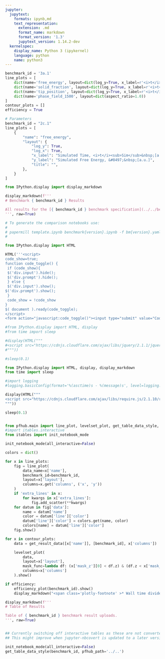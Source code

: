 ```yaml
---
jupyter:
  jupytext:
    formats: ipynb,md
    text_representation:
      extension: .md
      format_name: markdown
      format_version: '1.3'
      jupytext_version: 1.14.2-dev
  kernelspec:
    display_name: Python 3 (ipykernel)
    language: python
    name: python3
---
```


```python papermill={"duration": 0.013955, "end_time": "2023-07-17T20:42:06.363313", "exception": false, "start_time": "2023-07-17T20:42:06.349358", "status": "completed"} tags=["parameters"]
benchmark_id = '3a.1'
line_plots = [
    dict(name='free_energy', layout=dict(log_y=True, x_label=r'<i>t</i>', y_label=r'&#8497;', range_y=[1.8e6, 2.4e6], title="Free Energy v Time")),
    dict(name='solid_fraction', layout=dict(log_y=True, x_label=r'<i>t</i>')),
    dict(name='tip_position', layout=dict(log_y=True, x_label=r'<i>t</i>')),
    dict(name='phase_field_1500', layout=dict(aspect_ratio=1.0))
]
contour_plots = []
efficiency = True
```

```python papermill={"duration": 0.008241, "end_time": "2023-07-17T20:42:06.376564", "exception": false, "start_time": "2023-07-17T20:42:06.368323", "status": "completed"} tags=["injected-parameters"]
# Parameters
benchmark_id = "2c.1"
line_plots = [
    {
        "name": "free_energy",
        "layout": {
            "log_y": True,
            "log_x": True,
            "x_label": "Simulated Time, <i>t</i><sub>Sim</sub>&nbsp;[a.u.]",
            "y_label": "Simulated Free Energy, &#8497;&nbsp;[a.u.]",
            "title": "",
        },
    }
]

```

```python papermill={"duration": 0.009711, "end_time": "2023-07-17T20:42:06.388145", "exception": false, "start_time": "2023-07-17T20:42:06.378434", "status": "completed"} tags=[]
from IPython.display import display_markdown

display_markdown(f'''
# Benchmark { benchmark_id } Results

All results for the [{ benchmark_id } benchmark specification](../../benchmarks/benchmark{ benchmark_id }.ipynb/).
''', raw=True)
```

```python papermill={"duration": 0.007626, "end_time": "2023-07-17T20:42:06.397809", "exception": false, "start_time": "2023-07-17T20:42:06.390183", "status": "completed"} tags=[]
# To generate the comparison notebooks use:
# 
# papermill template.ipynb benchmark{version}.ipynb -f bm{version}.yaml
#
```

```python papermill={"duration": 0.013518, "end_time": "2023-07-17T20:42:06.413385", "exception": false, "start_time": "2023-07-17T20:42:06.399867", "status": "completed"} tags=[]
from IPython.display import HTML

HTML('''<script>
code_show=true; 
function code_toggle() {
 if (code_show){
 $('div.input').hide();
 $('div.prompt').hide();
 } else {
 $('div.input').show();
$('div.prompt').show();
 }
 code_show = !code_show
} 
$( document ).ready(code_toggle);
</script>
<form action="javascript:code_toggle()"><input type="submit" value="Code Toggle"></form>''')
```

```python papermill={"duration": 0.650145, "end_time": "2023-07-17T20:42:07.065704", "exception": false, "start_time": "2023-07-17T20:42:06.415559", "status": "completed"} tags=[]
#from IPython.display import HTML, display
#from time import sleep

#display(HTML("""
#<script src="https://cdnjs.cloudflare.com/ajax/libs/jquery/2.1.1/jquery.min.js"></script>
#"""))

#sleep(0.1)

from IPython.display import HTML, display, display_markdown
from time import sleep

#import logging
#logging.basicConfig(format='%(asctime)s - %(message)s', level=logging.DEBUG)

display(HTML("""
<script src="https://cdnjs.cloudflare.com/ajax/libs/require.js/2.1.10/require.min.js"></script>
"""))

sleep(0.1)


from pfhub.main import line_plot, levelset_plot, get_table_data_style, plot_order_of_accuracy, get_result_data, efficiency_plot
#import itables.interactive
from itables import init_notebook_mode

init_notebook_mode(all_interactive=False)
```

```python papermill={"duration": 3.937202, "end_time": "2023-07-17T20:42:11.005433", "exception": false, "start_time": "2023-07-17T20:42:07.068231", "status": "completed"} tags=[]
colors = dict()

for x in line_plots:
    fig = line_plot(
        data_name=x['name'],
        benchmark_id=benchmark_id,
        layout=x['layout'],
        columns=x.get('columns', ('x', 'y'))
    )
    if 'extra_lines' in x:
        for kwargs in x['extra_lines']:
            fig.add_scatter(**kwargs)  
    for datum in fig['data']:
        name = datum['name']
        color = datum['line']['color']
        datum['line']['color'] = colors.get(name, color)
        colors[name] = datum['line']['color']
    fig.show()
```

```python papermill={"duration": 0.071327, "end_time": "2023-07-17T20:42:11.141418", "exception": false, "start_time": "2023-07-17T20:42:11.070091", "status": "completed"} tags=[]
for x in contour_plots:
    data = get_result_data([x['name']], [benchmark_id], x['columns'])

    levelset_plot(
        data,
        layout=x['layout'],
        mask_func=lambda df: (x['mask_z'][0] < df.z) & (df.z < x['mask_z'][1]),
        columns=x['columns']
    ).show()
```

```python papermill={"duration": 1.922962, "end_time": "2023-07-17T20:42:13.128646", "exception": false, "start_time": "2023-07-17T20:42:11.205684", "status": "completed"} tags=[]
if efficiency:
    efficiency_plot(benchmark_id).show()
    display_markdown("<span class='plotly-footnote' >* Wall time divided by the total simulated time.</span>", raw=True)

```

```python papermill={"duration": 0.077073, "end_time": "2023-07-17T20:42:13.312606", "exception": false, "start_time": "2023-07-17T20:42:13.235533", "status": "completed"} tags=[]
display_markdown(f'''
# Table of Results

Table of { benchmark_id } benchmark result uploads.
''', raw=True)
```

```python papermill={"duration": 0.070076, "end_time": "2023-07-17T20:42:13.456721", "exception": false, "start_time": "2023-07-17T20:42:13.386645", "status": "completed"} tags=[]

```

```python papermill={"duration": 1.017666, "end_time": "2023-07-17T20:42:14.543926", "exception": false, "start_time": "2023-07-17T20:42:13.526260", "status": "completed"} tags=[]
## Currently switching off interactive tables as these are not converted to HTML properly.
## This might improve when jupyter-nbcovert is updated to a later version.

init_notebook_mode(all_interactive=False)
get_table_data_style(benchmark_id, pfhub_path='../..')
```

```python papermill={"duration": 0.071413, "end_time": "2023-07-17T20:42:14.679655", "exception": false, "start_time": "2023-07-17T20:42:14.608242", "status": "completed"} tags=[]

```
